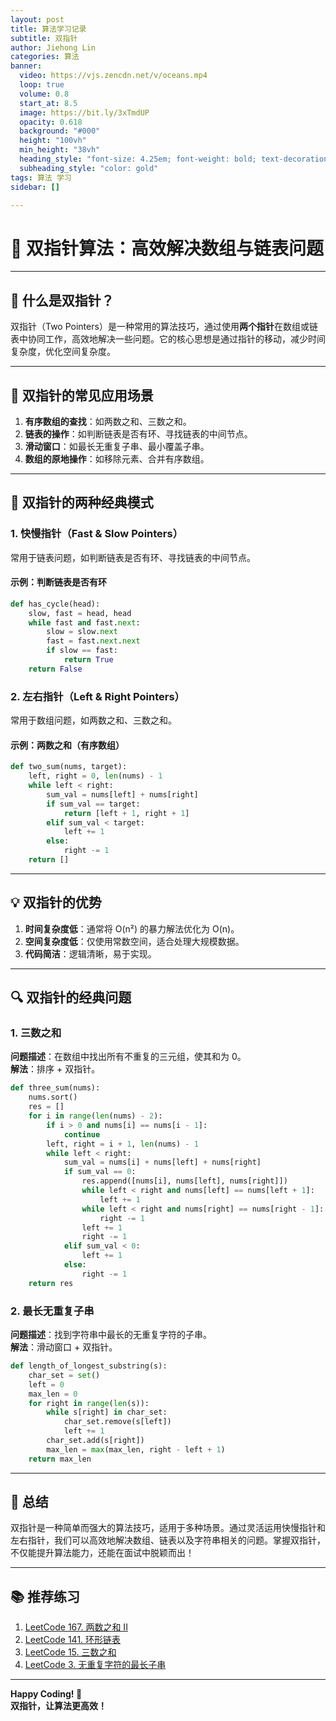 ```yaml
---
layout: post
title: 算法学习记录
subtitle: 双指针
author: Jiehong Lin
categories: 算法
banner:
  video: https://vjs.zencdn.net/v/oceans.mp4
  loop: true
  volume: 0.8
  start_at: 8.5
  image: https://bit.ly/3xTmdUP
  opacity: 0.618
  background: "#000"
  height: "100vh"
  min_height: "38vh"
  heading_style: "font-size: 4.25em; font-weight: bold; text-decoration: underline"
  subheading_style: "color: gold"
tags: 算法 学习
sidebar: []

---
```


# **🚀 双指针算法：高效解决数组与链表问题**

---

## **📌 什么是双指针？**

双指针（Two Pointers）是一种常用的算法技巧，通过使用**两个指针**在数组或链表中协同工作，高效地解决一些问题。它的核心思想是通过指针的移动，减少时间复杂度，优化空间复杂度。

---

## **🎯 双指针的常见应用场景**

1. **有序数组的查找**：如两数之和、三数之和。  
2. **链表的操作**：如判断链表是否有环、寻找链表的中间节点。  
3. **滑动窗口**：如最长无重复子串、最小覆盖子串。  
4. **数组的原地操作**：如移除元素、合并有序数组。

---

## **🌟 双指针的两种经典模式**

### **1. 快慢指针（Fast & Slow Pointers）**  
常用于链表问题，如判断链表是否有环、寻找链表的中间节点。

#### **示例：判断链表是否有环**  
```python
def has_cycle(head):
    slow, fast = head, head
    while fast and fast.next:
        slow = slow.next
        fast = fast.next.next
        if slow == fast:
            return True
    return False
```

### **2. 左右指针（Left & Right Pointers）**  
常用于数组问题，如两数之和、三数之和。

#### **示例：两数之和（有序数组）**  
```python
def two_sum(nums, target):
    left, right = 0, len(nums) - 1
    while left < right:
        sum_val = nums[left] + nums[right]
        if sum_val == target:
            return [left + 1, right + 1]
        elif sum_val < target:
            left += 1
        else:
            right -= 1
    return []
```

---

## **💡 双指针的优势**

1. **时间复杂度低**：通常将 O(n²) 的暴力解法优化为 O(n)。  
2. **空间复杂度低**：仅使用常数空间，适合处理大规模数据。  
3. **代码简洁**：逻辑清晰，易于实现。

---

## **🔍 双指针的经典问题**

### **1. 三数之和**  
**问题描述**：在数组中找出所有不重复的三元组，使其和为 0。  
**解法**：排序 + 双指针。  
```python
def three_sum(nums):
    nums.sort()
    res = []
    for i in range(len(nums) - 2):
        if i > 0 and nums[i] == nums[i - 1]:
            continue
        left, right = i + 1, len(nums) - 1
        while left < right:
            sum_val = nums[i] + nums[left] + nums[right]
            if sum_val == 0:
                res.append([nums[i], nums[left], nums[right]])
                while left < right and nums[left] == nums[left + 1]:
                    left += 1
                while left < right and nums[right] == nums[right - 1]:
                    right -= 1
                left += 1
                right -= 1
            elif sum_val < 0:
                left += 1
            else:
                right -= 1
    return res
```

### **2. 最长无重复子串**  
**问题描述**：找到字符串中最长的无重复字符的子串。  
**解法**：滑动窗口 + 双指针。  
```python
def length_of_longest_substring(s):
    char_set = set()
    left = 0
    max_len = 0
    for right in range(len(s)):
        while s[right] in char_set:
            char_set.remove(s[left])
            left += 1
        char_set.add(s[right])
        max_len = max(max_len, right - left + 1)
    return max_len
```

---

## **🌈 总结**

双指针是一种简单而强大的算法技巧，适用于多种场景。通过灵活运用快慢指针和左右指针，我们可以高效地解决数组、链表以及字符串相关的问题。掌握双指针，不仅能提升算法能力，还能在面试中脱颖而出！

---

## **📚 推荐练习**

1. [LeetCode 167. 两数之和 II](https://leetcode.cn/problems/two-sum-ii-input-array-is-sorted/)  
2. [LeetCode 141. 环形链表](https://leetcode.cn/problems/linked-list-cycle/)  
3. [LeetCode 15. 三数之和](https://leetcode.cn/problems/3sum/)  
4. [LeetCode 3. 无重复字符的最长子串](https://leetcode.cn/problems/longest-substring-without-repeating-characters/)

---

**Happy Coding! 🚀**  
**双指针，让算法更高效！**